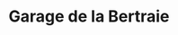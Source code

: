 ---
title: "Garage de la Bertraie"
url: /villaines-sous-malicorne/garage-de-la-bertraie/
shop: Autowerkstatt
---